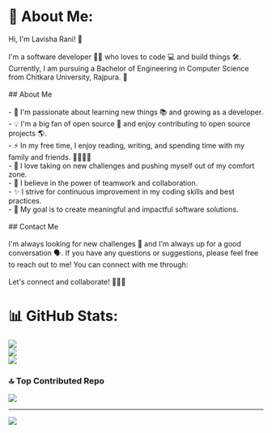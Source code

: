 # 💫 About Me:
 Hi, I'm Lavisha Rani! 👋<br><br>I'm a software developer 👩‍💻 who loves to code 💻 and build things 🛠. Currently, I am pursuing a Bachelor of Engineering in Computer Science from Chitkara University, Rajpura. 🏫<br><br>## About Me<br><br>- 🌱 I'm passionate about learning new things 📚 and growing as a developer.<br>- 💡 I'm a big fan of open source 📄 and enjoy contributing to open source projects 🌎.<br>- ⚡ In my free time, I enjoy reading, writing, and spending time with my family and friends. 👨‍👩‍👦‍👦<br>- 💪 I love taking on new challenges and pushing myself out of my comfort zone.<br>- 🌟 I believe in the power of teamwork and collaboration.<br>- ✨ I strive for continuous improvement in my coding skills and best practices.<br>- 🎯 My goal is to create meaningful and impactful software solutions.<br><br>## Contact Me<br><br>I'm always looking for new challenges 💪 and I'm always up for a good conversation 🗣. If you have any questions or suggestions, please feel free to reach out to me! You can connect with me through:<br><br>Let's connect and collaborate! 👩‍💻🤝

# 📊 GitHub Stats:
![](https://github-readme-stats.vercel.app/api?username=lavishaxgarg&theme=dark&hide_border=false&include_all_commits=false&count_private=false)<br/>
![](https://github-readme-streak-stats.herokuapp.com/?user=lavishaxgarg&theme=dark&hide_border=false)<br/>
![](https://github-readme-stats.vercel.app/api/top-langs/?username=lavishaxgarg&theme=dark&hide_border=false&include_all_commits=false&count_private=false&layout=compact)

### 🔝 Top Contributed Repo
![](https://github-contributor-stats.vercel.app/api?username=lavishaxgarg&limit=5&theme=dark&combine_all_yearly_contributions=true)

---
[![](https://visitcount.itsvg.in/api?id=lavishaxgarg&icon=0&color=0)](https://visitcount.itsvg.in)

<!-- Proudly created with GPRM ( https://gprm.itsvg.in ) -->

